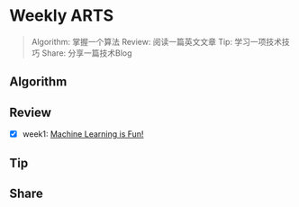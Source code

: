 # Weekly ARTS
> Algorithm: 掌握一个算法
> Review: 阅读一篇英文文章
> Tip: 学习一项技术技巧
> Share: 分享一篇技术Blog

## Algorithm

## Review
- [x] week1: [Machine Learning is Fun!](https://medium.com/@ageitgey/machine-learning-is-fun-80ea3ec3c471)

## Tip

## Share
